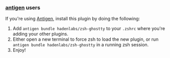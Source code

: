 <!-- Space: Projects -->
<!-- Parent: ZshGhostty -->
<!-- Title: Installation Antigen ZshGhostty -->
<!-- Label: ZshGhostty -->
<!-- Label: Project -->
<!-- Label: Installation -->
<!-- Label: Antigen -->
<!-- Include: docs/disclaimer.md -->
<!-- Include: ac:toc -->

### [antigen](https://github.com/zsh-users/antigen) users

If you're using [Antigen](https://github.com/zsh-users/antigen), install this plugin by doing the following:

1.  Add `antigen bundle hadenlabs/zsh-ghostty` to your `.zshrc` where you're adding your other plugins.
2.  Either open a new terminal to force zsh to load the new plugin, or run `antigen bundle hadenlabs/zsh-ghostty` in a running zsh session.
3.  Enjoy!

